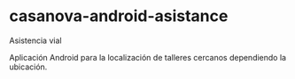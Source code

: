 # casanova-android-asistance
Asistencia vial

Aplicación Android para la localización de talleres cercanos dependiendo la ubicación.
